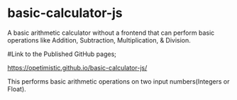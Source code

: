 # basic-calculator-js
A basic arithmetic calculator without a frontend that can perform basic operations like Addition, Subtraction, Multiplication, &amp; Division.

#Link to the Published GitHub pages;

https://opetimistic.github.io/basic-calculator-js/

This performs basic arithmetic operations on two input numbers(Integers or Float).
